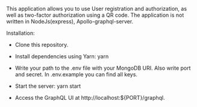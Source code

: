 This application allows you to use User registration and authorization, as well as two-factor authorization using a QR
code.
The application is not written in NodeJs(express), Apollo-graphql-server.

Installation:

- Clone this repository.

- Install dependencies using Yarn:
  yarn

- Write your path to the .env file with your MongoDB URI.
  Also write port and secret.
  In .env.example you can find all keys.

- Start the server:
  yarn start

- Access the GraphQL UI at http://localhost:${PORT}/graphql.

